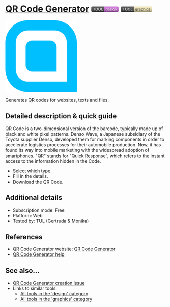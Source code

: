 # [QR Code Generator](https://www.qr-code-generator.com/)  [<img src="images/design.png" align="bottom">](https://github.com/e-CLOSE/Toolbox/issues?q=label%3A01_TOOL+label%3Adesign) [<img src="images/graphics.png" align="bottom">](https://github.com/e-CLOSE/Toolbox/issues?q=label%3A01_TOOL+label%3Agraphics)

![QR Code Generator Logo](images/qr_code.png)

Generates QR codes for websites, texts and files.


## Detailed description & quick guide

QR Code is a two-dimensional version of the barcode, typically made up of black and white pixel patterns. Denso Wave, a Japanese subsidiary of the Toyota supplier Denso, developed them for marking components in order to accelerate logistics processes for their automobile production. Now, it has found its way into mobile marketing with the widespread adoption of smartphones. "QR" stands for "Quick Response", which refers to the instant access to the information hidden in the Code.

- Select which type.
- Fill in the details. 
- Download the QR Code. 

## Additional details

- Subscription mode: Free
- Platform: Web
- Tested by: TUL (Gertruda & Monika)


## References

- QR Code Generator website: [QR Code Generator](https://www.qr-code-generator.com/)
- [QR Code Generator help](https://help.qr-code-generator.com/en/)


## See also...

- [QR Code Generator creation issue](https://github.com/e-CLOSE/Toolbox/issues/103)
- Links to similar tools:
  - [All tools in the 'design' category](https://github.com/e-CLOSE/Toolbox/issues?q=label%3A01_TOOL+label%3Adesign)
  - [All tools in the 'graphics' category](https://github.com/e-CLOSE/Toolbox/issues?q=label%3A01_TOOL+label%3Agraphics)
